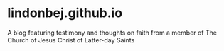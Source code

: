 # lindonbej.github.io
A blog featuring testimony and thoughts on faith from a member of The Church of Jesus Christ of Latter-day Saints
